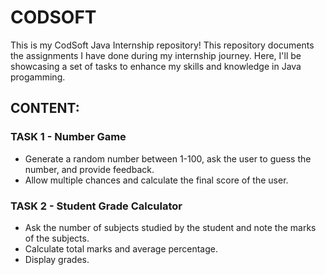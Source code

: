 # CODSOFT
This is my CodSoft Java Internship repository! This repository documents the assignments I have done during my internship journey. Here, I'll be showcasing a set of tasks to enhance my skills and knowledge in Java progamming.

## CONTENT:

### TASK 1 - Number Game
- Generate a random number between 1-100, ask the user to guess the number, and provide feedback.
- Allow multiple chances and calculate the final score of the user.

### TASK 2 - Student Grade Calculator
- Ask the number of subjects studied by the student and note the marks of the subjects.
- Calculate total marks and average percentage.
- Display grades.
